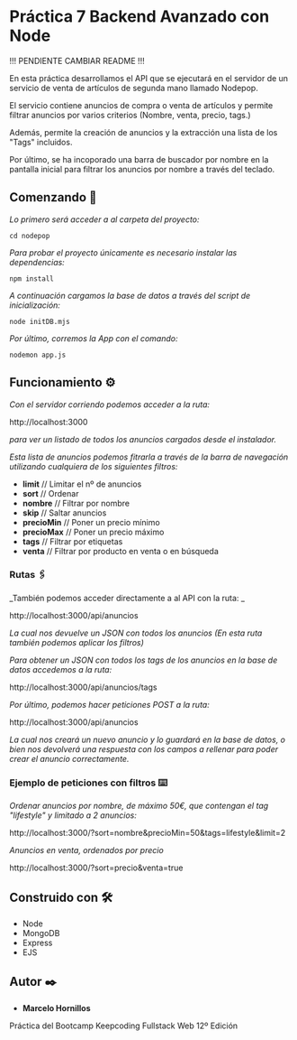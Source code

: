# Práctica 7 Backend Avanzado con Node

!!! PENDIENTE CAMBIAR README !!! 

En esta práctica desarrollamos el API que se ejecutará en el servidor de un servicio de venta de artículos de segunda mano llamado Nodepop.

El servicio contiene anuncios de compra o venta de artículos y permite filtrar anuncios por varios criterios (Nombre, venta, precio, tags.)

Además, permite la creación de anuncios y la extracción una lista de los "Tags" incluidos.

Por último, se ha incoporado una barra de buscador por nombre en la pantalla inicial para filtrar los anuncios por nombre a través del teclado.


## Comenzando 🚀

_Lo primero será acceder a al carpeta del proyecto:_

```
cd nodepop
```
_Para probar el proyecto únicamente es necesario instalar las dependencias:_

```
npm install
```

_A continuación cargamos la base de datos a través del script de inicialización:_

```
node initDB.mjs
```

_Por último, corremos la App con el comando:_

```
nodemon app.js
```


## Funcionamiento ⚙️

_Con el servidor corriendo podemos acceder a la ruta:_

http://localhost:3000

_para ver un listado de todos los anuncios cargados desde el instalador._

_Esta lista de anuncios podemos fitrarla a través de la barra de navegación utilizando cualquiera de los siguientes filtros:_

* **limit** // Limitar el nº de anuncios
* **sort** // Ordenar
* **nombre** // Filtrar por nombre 
* **skip** // Saltar anuncios
* **precioMin** // Poner un precio mínimo
* **precioMax** // Poner un precio máximo
* **tags** // Filtrar por etiquetas
* **venta** // Filtrar por producto en venta o en búsqueda


### Rutas 🖇️

_También podemos acceder directamente a al API con la ruta: _

http://localhost:3000/api/anuncios

_La cual nos devuelve un JSON con todos los anuncios (En esta ruta también podemos aplicar los filtros)_


_Para obtener un JSON con todos los tags de los anuncios en la base de datos accedemos a la ruta:_

http://localhost:3000/api/anuncios/tags


_Por último, podemos hacer peticiones POST a la ruta:_

http://localhost:3000/api/anuncios

_La cual nos creará un nuevo anuncio y lo guardará en la base de datos, o bien nos devolverá una respuesta con los campos a rellenar para poder crear el anuncio correctamente._


### Ejemplo de peticiones con filtros ⌨️

_Ordenar anuncios por nombre, de máximo 50€, que contengan el tag "lifestyle" y limitado a 2 anuncios:_

http://localhost:3000/?sort=nombre&precioMin=50&tags=lifestyle&limit=2


_Anuncios en venta, ordenados por precio_

http://localhost:3000/?sort=precio&venta=true

## Construido con 🛠️

* Node
* MongoDB
* Express
* EJS

## Autor ✒️

* **Marcelo Hornillos**

Práctica del Bootcamp Keepcoding Fullstack Web 12º Edición